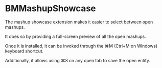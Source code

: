 # BMMashupShowcase

The mashup showcase extension makes it easier to select between open mashups.

It does so by providing a full-screen preview of all the open mashups.

Once it is installed, it can be invoked through the ⌘M (Ctrl+M on Windows) keyboard shortcut.

Additionally, it allows using ⌘S on any open tab to save the open entity.